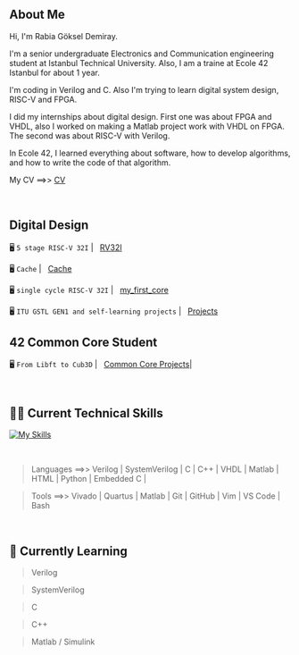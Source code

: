 ## About Me
Hi, I'm Rabia Göksel Demiray. 

I'm a senior undergraduate Electronics and Communication engineering student at Istanbul Technical University. Also, I am a traine at Ecole 42 Istanbul for about 1 year. 

I'm coding in Verilog and C. Also I'm trying to learn digital system design, RISC-V and FPGA.

I did my internships about digital design. First one was about FPGA and VHDL, also I worked on making a Matlab project work with VHDL on FPGA. The second was about RISC-V with Verilog.

In Ecole 42, I learned everything about software, how to develop algorithms, and how to write the code of that algorithm.


My CV ==>>  [CV](https://github.com/rgoksel/rgoksel/blob/main/rabia%20g%C3%B6ksel%20demiray%20cv.pdf)

</br>

## Digital Design

🖥️ `5 stage RISC-V 32I`
| &nbsp; [RV32I](https://github.com/rgoksel/RV32I-Core)

🖥️ `Cache`
| &nbsp; [Cache](https://github.com/rgoksel/cache)

🖥️ `single cycle RISC-V 32I`
| &nbsp; [my_first_core](https://github.com/rgoksel/single-cycle-RV32I-Core)

🖥️ `ITU GSTL GEN1 and self-learning projects`
| &nbsp; [Projects](https://github.com/rgoksel/ITU-GSTL-GEN1)



## 42 Common Core Student

 🖥️ `From Libft to Cub3D`
| &nbsp; [Common Core Projects](https://github.com/rgoksel/42/blob/main/README.md)|

<br>

## 🧑‍💻 Current Technical Skills

[![My Skills](https://skillicons.dev/icons?i=c,cpp,bash,vim,py,arduino,vscode,html,github,git,visualstudio,stm32)](https://skillicons.dev)

<br>

> Languages ==>>  Verilog | SystemVerilog | C | C++ | VHDL |  Matlab | HTML | Python | Embedded C |

> Tools ==>>  Vivado | Quartus | Matlab | Git | GitHub | Vim | VS Code | Bash

<br>


## 🌱 Currently Learning
> Verilog

> SystemVerilog

> C

> C++

> Matlab / Simulink 


<br>






